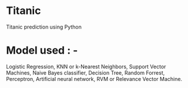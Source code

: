 # Titanic
Titanic prediction using Python

# Model used : -
Logistic Regression, KNN or k-Nearest Neighbors, Support Vector Machines, Naive Bayes classifier, Decision Tree, Random Forrest, Perceptron, Artificial neural network, RVM or Relevance Vector Machine.
